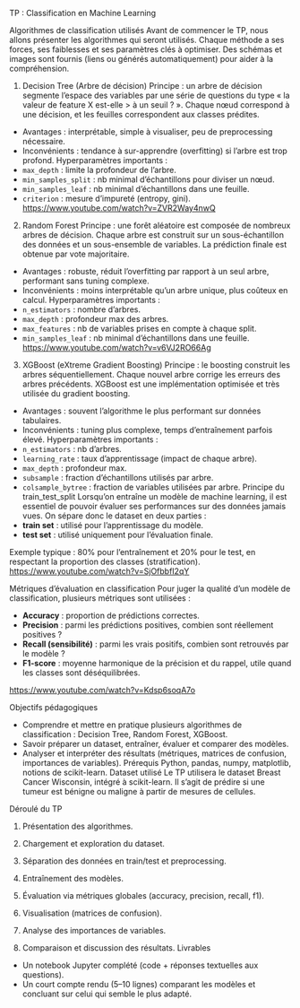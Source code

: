 TP : Classification en Machine Learning

Algorithmes de classification utilisés
Avant de commencer le TP, nous allons présenter les algorithmes qui seront utilisés. Chaque méthode a ses forces, ses faiblesses et ses paramètres clés à optimiser. Des schémas et images sont fournis (liens ou générés automatiquement) pour aider à la compréhension.
1) Decision Tree (Arbre de décision)
Principe : un arbre de décision segmente l’espace des variables par une série de questions du type « la valeur de feature X est-elle > à un seuil ? ». Chaque nœud correspond à une décision, et les feuilles correspondent aux classes prédites.
- Avantages : interprétable, simple à visualiser, peu de preprocessing nécessaire.
- Inconvénients : tendance à sur-apprendre (overfitting) si l’arbre est trop profond.
Hyperparamètres importants :
- `max_depth` : limite la profondeur de l’arbre.
- `min_samples_split` : nb minimal d’échantillons pour diviser un nœud.
- `min_samples_leaf` : nb minimal d’échantillons dans une feuille.
- `criterion` : mesure d’impureté (entropy, gini).
https://www.youtube.com/watch?v=ZVR2Way4nwQ

2) Random Forest
Principe : une forêt aléatoire est composée de nombreux arbres de décision. Chaque arbre est construit sur un sous-échantillon des données et un sous-ensemble de variables. La prédiction finale est obtenue par vote majoritaire.
- Avantages : robuste, réduit l’overfitting par rapport à un seul arbre, performant sans tuning complexe.
- Inconvénients : moins interprétable qu’un arbre unique, plus coûteux en calcul.
Hyperparamètres importants :
- `n_estimators` : nombre d’arbres.
- `max_depth` : profondeur max des arbres.
- `max_features` : nb de variables prises en compte à chaque split.
- `min_samples_leaf` : nb minimal d’échantillons dans une feuille.
https://www.youtube.com/watch?v=v6VJ2RO66Ag
3) XGBoost (eXtreme Gradient Boosting)
Principe : le boosting construit les arbres séquentiellement. Chaque nouvel arbre corrige les erreurs des arbres précédents. XGBoost est une implémentation optimisée et très utilisée du gradient boosting.
- Avantages : souvent l’algorithme le plus performant sur données tabulaires.
- Inconvénients : tuning plus complexe, temps d’entraînement parfois élevé.
Hyperparamètres importants :
- `n_estimators` : nb d’arbres.
- `learning_rate` : taux d’apprentissage (impact de chaque arbre).
- `max_depth` : profondeur max.
- `subsample` : fraction d’échantillons utilisés par arbre.
- `colsample_bytree` : fraction de variables utilisées par arbre.
Principe du train_test_split
Lorsqu’on entraîne un modèle de machine learning, il est essentiel de pouvoir évaluer ses performances sur des données jamais vues. On sépare donc le dataset en deux parties :
- **train set** : utilisé pour l’apprentissage du modèle.
- **test set** : utilisé uniquement pour l’évaluation finale.

Exemple typique : 80% pour l’entraînement et 20% pour le test, en respectant la proportion des classes (stratification).
https://www.youtube.com/watch?v=SjOfbbfI2qY

Métriques d’évaluation en classification
Pour juger la qualité d’un modèle de classification, plusieurs métriques sont utilisées :
- **Accuracy** : proportion de prédictions correctes.
- **Precision** : parmi les prédictions positives, combien sont réellement positives ?
- **Recall (sensibilité)** : parmi les vrais positifs, combien sont retrouvés par le modèle ?
- **F1-score** : moyenne harmonique de la précision et du rappel, utile quand les classes sont déséquilibrées.

https://www.youtube.com/watch?v=Kdsp6soqA7o

Objectifs pédagogiques
- Comprendre et mettre en pratique plusieurs algorithmes de classification : Decision Tree, Random Forest, XGBoost.
- Savoir préparer un dataset, entraîner, évaluer et comparer des modèles.
- Analyser et interpréter des résultats (métriques, matrices de confusion, importances de variables).
Prérequis
Python, pandas, numpy, matplotlib, notions de scikit-learn.
Dataset utilisé
Le TP utilisera le dataset Breast Cancer Wisconsin, intégré à scikit-learn. Il s’agit de prédire si une tumeur est bénigne ou maligne à partir de mesures de cellules.

Déroulé du TP
1. Présentation des algorithmes.
2. Chargement et exploration du dataset.
3. Séparation des données en train/test et preprocessing.
4. Entraînement des modèles.
5. Évaluation via métriques globales (accuracy, precision, recall, f1).
6. Visualisation (matrices de confusion).
7. Analyse des importances de variables.

8. Comparaison et discussion des résultats.
Livrables
- Un notebook Jupyter complété (code + réponses textuelles aux questions).
- Un court compte rendu (5–10 lignes) comparant les modèles et concluant sur celui qui semble le plus adapté.
